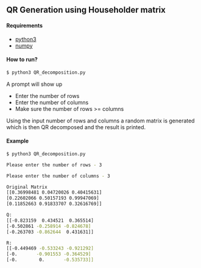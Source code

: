 ## QR Generation using Householder matrix

#### Requirements

* [python3](https://www.python.org/downloads/)
* [numpy](https://pypi.org/project/numpy/)

#### How to run?

```py
$ python3 QR_decomposition.py
```

A prompt will show up 

* Enter the number of rows
* Enter the number of columns
* Make sure the number of rows >= columns

Using the input number of rows and columns a random matrix is generated which is then QR decomposed and the result is printed.


#### Example 

```sh
$ python3 QR_decomposition.py

Please enter the number of rows - 3

Please enter the number of columns - 3

Original Matrix
[[0.36998481 0.04720026 0.40415631]
[0.22602066 0.50157193 0.99947069]
[0.11852663 0.91833707 0.32616769]]

Q:
[[-0.823159  0.434521  0.365514]
[-0.502861 -0.258914 -0.824678]
[-0.263703 -0.862644  0.431631]]

R:
[[-0.449469 -0.533243 -0.921292]
[-0.       -0.901553 -0.364529]
[-0.        0.       -0.535733]]
```
